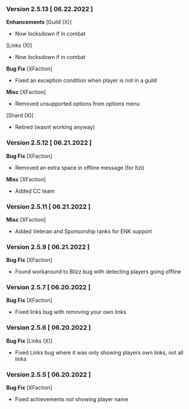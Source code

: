 ### Version 2.5.13 [ 06.22.2022 ]

**Enhancements**
[Guild (X)]
- Now locksdown if in combat

[Links (X)]
- Now locksdown if in combat

**Bug Fix**
[XFaction]
- Fixed an exception condition when player is not in a guild

**Misc**
[XFaction]
- Removed unsupported options from options menu

[Shard (X)]
- Retired (wasnt working anyway)

### Version 2.5.12 [ 06.21.2022 ]

**Bug Fix**
[XFaction]
- Removed an extra space in offline message (for Itzi)

**Misc**
[XFaction]
- Added CC team

### Version 2.5.11 [ 06.21.2022 ]

**Misc**
[XFaction]
- Added Veteran and Sponsorship ranks for ENK support

### Version 2.5.9 [ 06.21.2022 ]

**Bug Fix**
[XFaction]
- Found workaround to Blizz bug with detecting players going offline

### Version 2.5.7 [ 06.20.2022 ]

**Bug Fix**
[XFaction]
- Fixed links bug with removing your own links

### Version 2.5.6 [ 06.20.2022 ]

**Bug Fix**
[Links (X)]
- Fixed Links bug where it was only showing players own links, not all links

### Version 2.5.5 [ 06.20.2022 ]

**Bug Fix**
[XFaction]
- Fixed achievements not showing player name